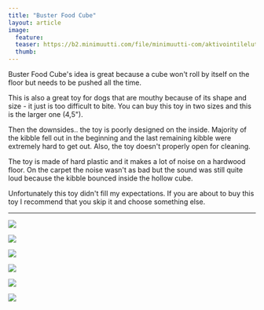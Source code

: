 ```yaml
---
title: "Buster Food Cube"
layout: article
image:
  feature:
  teaser: https://b2.minimuutti.com/file/minimuutti-com/aktivointilelut/muut/DS36165-245px.jpg
  thumb:
---
```


Buster Food Cube's idea is great because a cube won't roll by itself on the floor but needs to be pushed all the time.

This is also a great toy for dogs that are mouthy because of its shape and size - it just is too difficult to bite. You can buy this toy in two sizes and this is the larger one (4,5").

Then the downsides.. the toy is poorly designed on the inside. Majority of the kibble fell out in the beginning and the last remaining kibble were extremely hard to get out. Also, the toy doesn't properly open for cleaning.

The toy is made of hard plastic and it makes a lot of noise on a hardwood floor. On the carpet the noise wasn't as bad but the sound was still quite loud because the kibble bounced inside the hollow cube. 

Unfortunately this toy didn't fill my expectations. If you are about to buy this toy I recommend that you skip it and choose something else.

---

[![](https://b2.minimuutti.com/file/minimuutti-com/aktivointilelut/muut/DS36159-800px.jpg)](https://dl.dropboxusercontent.com/sh/ea1wtnz7z734o12/AACoVWRuhIzF-M60la9AuXv3a/aktivointilelut/muut/DS36159.jpg)

[![](https://b2.minimuutti.com/file/minimuutti-com/aktivointilelut/muut/DS36165-800px.jpg)](https://dl.dropboxusercontent.com/sh/ea1wtnz7z734o12/AABPg-sDwGzM6TP6v4gF_cAva/aktivointilelut/muut/DS36165.jpg)

[![](https://b2.minimuutti.com/file/minimuutti-com/aktivointilelut/muut/DS36188-800px.jpg)](https://dl.dropboxusercontent.com/sh/ea1wtnz7z734o12/AAA3xiu7gWIeGul5-2cPZwY1a/aktivointilelut/muut/DS36188.jpg)

[![](https://b2.minimuutti.com/file/minimuutti-com/aktivointilelut/muut/DS36201-800px.jpg)](https://dl.dropboxusercontent.com/sh/ea1wtnz7z734o12/AAA_o5FCZoD5dvpW7iC0MX88a/aktivointilelut/muut/DS36201.jpg)

[![](https://b2.minimuutti.com/file/minimuutti-com/aktivointilelut/muut/DS36227-800px.jpg)](https://dl.dropboxusercontent.com/sh/ea1wtnz7z734o12/AACcmta7bONH_Sy7xTVOnqaTa/aktivointilelut/muut/DS36227.jpg)

[![](https://b2.minimuutti.com/file/minimuutti-com/aktivointilelut/muut/DS36232-800px.jpg)](https://dl.dropboxusercontent.com/sh/ea1wtnz7z734o12/AACC-tcI0Ep3_uquRPQxE4aka/aktivointilelut/muut/DS36232.jpg)
